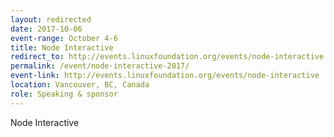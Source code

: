 ```yaml
---
layout: redirected
date: 2017-10-06
event-range: October 4-6
title: Node Interactive
redirect_to: http://events.linuxfoundation.org/events/node-interactive
permalink: /event/node-interactive-2017/
event-link: http://events.linuxfoundation.org/events/node-interactive
location: Vancouver, BC, Canada
role: Speaking & sponsor
---
```

Node Interactive
